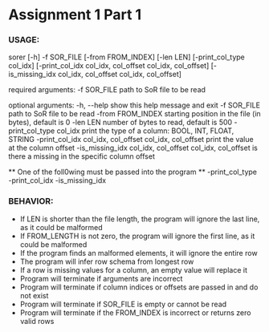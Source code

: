 # Assignment 1 Part 1

### USAGE:

sorer [-h] -f SOR_FILE [-from FROM_INDEX] [-len LEN]
             [-print_col_type col_idx]
             [-print_col_idx col_idx, col_offset col_idx, col_offset]
             [-is_missing_idx col_idx, col_offset col_idx, col_offset]

required arguments:
  -f SOR_FILE           path to SoR file to be read

optional arguments:
  -h, --help            show this help message and exit
  -f SOR_FILE           path to SoR file to be read
  -from FROM_INDEX      starting position in the file (in bytes), default is 0
  -len LEN              number of bytes to read, default is 500
  -print_col_type col_idx
                        print the type of a column: BOOL, INT, FLOAT, STRING
  -print_col_idx col_idx, col_offset col_idx, col_offset
                        print the value at the column offset
  -is_missing_idx col_idx, col_offset col_idx, col_offset
                        is there a missing in the specific column offset

** One of the foll0wing must be passed into the program **
    -print_col_type
    -print_col_idx 
    -is_missing_idx 

### BEHAVIOR:
- If LEN is shorter than the file length, the program will ignore the last line, as it could be malformed
- If FROM_LENGTH is not zero, the program will ignore the first line, as it could be malformed
- If the program finds an malformed elements, it will ignore the entire row
- The program will infer row schema from longest row
- If a row is missing values for a column, an empty value will replace it
- Program will terminate if arguments are incorrect
- Program will terminate if column indices or offsets are passed in and do not exist
- Program will terminate if SOR_FILE is empty or cannot be read
- Program will terminate if the FROM_INDEX is incorrect or returns zero valid rows
